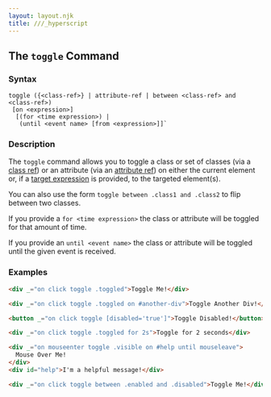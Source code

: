 ```yaml
---
layout: layout.njk
title: ///_hyperscript
---
```


## The `toggle` Command

### Syntax

```ebnf
toggle ({<class-ref>} | attribute-ref | between <class-ref> and <class-ref>)
 [on <expression>]
  [(for <time expression>) |
   (until <event name> [from <expression>]]`
```

### Description

The `toggle` command allows you to toggle a class or set of classes (via a [class ref](/expresssions/class-ref)) or an attribute
(via an [attribute ref](/expresssions/attribute-ref)) on either the current element or, if a [target expression](/expressions/target)
is provided, to the targeted element(s).

You can also use the form `toggle between .class1 and .class2` to flip between two classes.

If you provide a `for <time expression>` the class or attribute will be
toggled for that amount of time.

If you provide an `until <event name>` the class or attribute will be
toggled until the given event is received.

### Examples

```html
<div _="on click toggle .toggled">Toggle Me!</div>

<div _="on click toggle .toggled on #another-div">Toggle Another Div!</div>

<button _="on click toggle [disabled='true']">Toggle Disabled!</button>

<div _="on click toggle .toggled for 2s">Toggle for 2 seconds</div>

<div _="on mouseenter toggle .visible on #help until mouseleave">
  Mouse Over Me!
</div>
<div id="help">I'm a helpful message!</div>

<div _="on click toggle between .enabled and .disabled">Toggle Me!</div>
```

